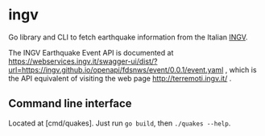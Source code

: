 # ingv

Go library and CLI to fetch earthquake information from the Italian
[INGV](https://ingv.it).

The INGV Earthquake Event API is documented at
https://webservices.ingv.it/swagger-ui/dist/?url=https://ingv.github.io/openapi/fdsnws/event/0.0.1/event.yaml
, which is the API equivalent of visiting the web page http://terremoti.ingv.it/ .


## Command line interface

Located at [cmd/quakes]. Just run `go build`, then `./quakes --help`.
